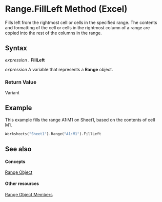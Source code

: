 
# Range.FillLeft Method (Excel)

Fills left from the rightmost cell or cells in the specified range. The contents and formatting of the cell or cells in the rightmost column of a range are copied into the rest of the columns in the range.


## Syntax

 _expression_ . **FillLeft**

 _expression_ A variable that represents a **Range** object.


### Return Value

Variant


## Example

This example fills the range A1:M1 on Sheet1, based on the contents of cell M1.


```vb
Worksheets("Sheet1").Range("A1:M1").FillLeft
```


## See also


#### Concepts


[Range Object](b8207778-0dcc-4570-1234-f130532cc8cd.md)
#### Other resources


[Range Object Members](4336bf81-1e63-7e44-1792-baf366a027a7.md)
